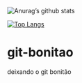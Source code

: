 ![Anurag’s github stats](https://github-readme-stats.vercel.app/api?username=Thiago-spart&show_icons=true&count_private=true&theme=dracula&?count_private=true)

[![Top Langs](https://github-readme-stats.vercel.app/api/top-langs/?username=Thiago-spart&layout=compact&theme=dracula)](https://github.com/anuraghazra/github-readme-stats)

# git-bonitao
deixando o git bonitão 
